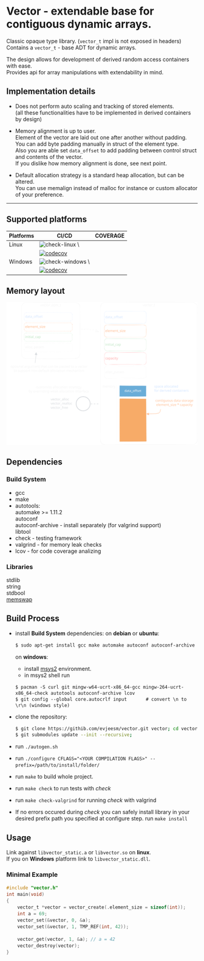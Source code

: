 # Vector - extendable base for contiguous dynamic arrays.

Classic opaque type library. (`vector_t` impl is not exposed in headers)  
Contains a `vector_t` - base ADT for dynamic arrays.

The design allows for development of derived random access containers with ease.  
Provides api for array manipulations with extendability in mind.  

## Implementation details

- Does not perform auto scaling and tracking of stored elements.  
  (all these functionalities have to be implemented in derived containers by design)  

- Memory alignment is up to user.  
  Element of the vector are laid out one after another without padding.  
  You can add byte padding manually in struct of the element type.  
  Also you are able set `data_offset` to add padding between control struct and contents of the vector.  
  If you dislike how memory alignment is done, see next point.  

- Default allocation strategy is a standard heap allocation, but can be altered.  
  You can use memalign instead of malloc for instance or custom allocator of your preference.  

---

## Supported platforms

<div align="center">

| Platforms | CI/CD | COVERAGE |
|---|---|---|
| Linux | ![check-linux](https://github.com/evjeesm/vector/actions/workflows/linux.yml/badge.svg) \
    | [![codecov](https://codecov.io/github/evjeesm/vector/graph/badge.svg?flag=debian)](https://codecov.io/github/evjeesm/vector) |
| Windows | ![check-windows](https://github.com/evjeesm/vector/actions/workflows/windows.yml/badge.svg) \
    | [![codecov](https://codecov.io/github/evjeesm/vector/graph/badge.svg?flag=windows)](https://codecov.io/github/evjeesm/vector) |

</div>

## Memory layout

![vector-scheme](docs/vector-scheme.svg)


## Dependencies

### Build System
  - gcc
  - make
  - autotools:  
    automake >= 1.11.2  
    autoconf  
    autoconf-archive - install separately (for valgrind support)  
    libtool  
  - check - testing framework
  - valgrind - for memory leak checks
  - lcov - for code coverage analizing

### Libraries
  stdlib  
  string  
  stdbool  
  [memswap](memory/memswap.h)  


## Build Process

- install **Build System** dependencies:
  on **debian** or **ubuntu**:
    ```sh
    $ sudo apt-get install gcc make automake autoconf autoconf-archive libtool check valgrind lcov
    ```
  on **windows**:
    - install [msys2](https://www.msys2.org/) environment.
    - in msys2 shell run
    ```msys2
    $ pacman -S curl git mingw-w64-ucrt-x86_64-gcc mingw-264-ucrt-x86_64-check autotools autoconf-archive lcov
    $ git config --global core.autocrlf input       # convert \n to \r\n (windows style)
    ```

- clone the repository:
  ```sh
  $ git clone https://githib.com/evjeesm/vector.git vector; cd vector;
  $ git submodules update --init --recursive;
  ```
- run `./autogen.sh`
- run `./configure CFLAGS="<YOUR COMPILATION FLAGS>" --prefix=/path/to/install/folder/`
- run `make` to build whole project.
- run `make check` to run tests with *check*
- run `make check-valgrind` for running *check* with valgrind
- If no errors occured during *check* you can safely install library in your desired prefix path you specified at configure step.
  run `make install`


## Usage

Link against `libvector_static.a` or `libvector.so` on **linux**.  
If you on **Windows** platform link to `libvector_static.dll`.  

### Minimal Example

```c
#include "vector.h"
int main(void)
{
    vector_t *vector = vector_create(.element_size = sizeof(int));
    int a = 69;
    vector_set(&vector, 0, &a);
    vector_set(&vector, 1, TMP_REF(int, 42));

    vector_get(vector, 1, &a); // a = 42
    vector_destroy(vector);
}
```
